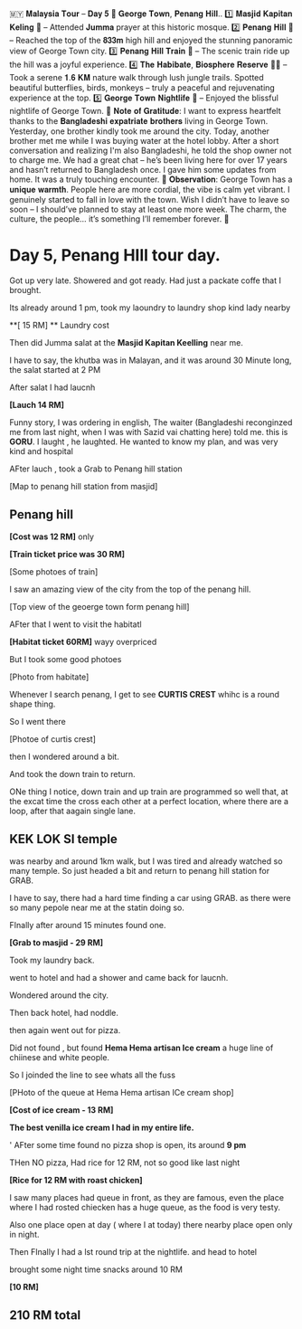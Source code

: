 🇲🇾 𝐌𝐚𝐥𝐚𝐲𝐬𝐢𝐚 𝐓𝐨𝐮𝐫 – 𝐃𝐚𝐲 𝟓
📌 𝐆𝐞𝐨𝐫𝐠𝐞 𝐓𝐨𝐰𝐧, 𝐏𝐞𝐧𝐚𝐧𝐠 𝐇𝐢𝐥𝐥..
1️⃣ 𝐌𝐚𝐬𝐣𝐢𝐝 𝐊𝐚𝐩𝐢𝐭𝐚𝐧 𝐊𝐞𝐥𝐢𝐧𝐠 🕌 – Attended 𝐉𝐮𝐦𝐦𝐚 prayer at this historic mosque.
2️⃣ 𝐏𝐞𝐧𝐚𝐧𝐠 𝐇𝐢𝐥𝐥 🌄 – Reached the top of the 𝟖𝟑𝟑𝐦 high hill and enjoyed the stunning panoramic view of George Town city.
3️⃣ 𝐏𝐞𝐧𝐚𝐧𝐠 𝐇𝐢𝐥𝐥 𝐓𝐫𝐚𝐢𝐧 🚞 – The scenic train ride up the hill was a joyful experience.
4️⃣ 𝐓𝐡𝐞 𝐇𝐚𝐛𝐢𝐛𝐚𝐭𝐞, 𝐁𝐢𝐨𝐬𝐩𝐡𝐞𝐫𝐞 𝐑𝐞𝐬𝐞𝐫𝐯𝐞 🌿🦋 – Took a serene 𝟏.𝟔 𝐊𝐌 nature walk through lush jungle trails. Spotted beautiful butterflies, birds, monkeys – truly a peaceful and rejuvenating experience at the top.
5️⃣ 𝐆𝐞𝐨𝐫𝐠𝐞 𝐓𝐨𝐰𝐧 𝐍𝐢𝐠𝐡𝐭𝐥𝐢𝐟𝐞 🌃 – Enjoyed the blissful nightlife of George Town.
🌟 𝐍𝐨𝐭𝐞 𝐨𝐟 𝐆𝐫𝐚𝐭𝐢𝐭𝐮𝐝𝐞:
I want to express heartfelt thanks to the 𝐁𝐚𝐧𝐠𝐥𝐚𝐝𝐞𝐬𝐡𝐢 𝐞𝐱𝐩𝐚𝐭𝐫𝐢𝐚𝐭𝐞 𝐛𝐫𝐨𝐭𝐡𝐞𝐫𝐬 living in George Town. Yesterday, one brother kindly took me around the city. Today, another brother met me while I was buying water at the hotel lobby. After a short conversation and realizing I'm also Bangladeshi, he told the shop owner not to charge me. We had a great chat – he’s been living here for over 17 years and hasn’t returned to Bangladesh once. I gave him some updates from home. It was a truly touching encounter.
💖 𝐎𝐛𝐬𝐞𝐫𝐯𝐚𝐭𝐢𝐨𝐧:
George Town has a 𝐮𝐧𝐢𝐪𝐮𝐞 𝐰𝐚𝐫𝐦𝐭𝐡. People here are more cordial, the vibe is calm yet vibrant. I genuinely started to fall in love with the town. Wish I didn’t have to leave so soon – I should’ve planned to stay at least one more week. The charm, the culture, the people… it’s something I’ll remember forever. 🌺



# Day 5, Penang HIll tour day.

Got up very late. Showered and got ready. 
Had just a packate coffe that I brought. 

Its already around 1 pm, took my laoundry to laundry shop kind lady nearby


**[ 15 RM] ** Laundry cost



Then did Jumma salat at the **Masjid Kapitan Keelling** near me.


I have to say, the khutba was in Malayan, and it was around 30 Minute long, the salat started at 2 PM



After salat I had laucnh 


**[Lauch 14 RM]**

Funny story, I was ordering in english, The waiter (Bangladeshi reconginzed me from last night, when I was with Sazid vai chatting here) told me. this is **GORU**. I laught , he laughted. He wanted to know my plan, and was very kind and hospital

AFter lauch , took a Grab to Penang hill station


[Map to penang hill station from masjid]



## Penang hill

**[Cost was 12 RM]** only

**[Train ticket price was 30 RM]**


[Some photoes of train]



I saw an amazing view of the city from the top of the penang hill. 

[Top view of the geoerge town form penang hill]



AFter that I went to visit the habitatl


**[Habitat ticket 60RM]** wayy overpriced



But I took some good photoes

[Photo from habitate]


Whenever I search penang, I get to see **CURTIS CREST** whihc is a round shape thing. 


So I went there


[Photoe of curtis crest]


then I wondered around a bit.


And took the down train to return. 


ONe thing I notice, down train and up train are programmed so well that, at the excat time the cross each other at a perfect location, where there are a loop, after that aagain single lane.





## KEK LOK SI temple


was nearby and around 1km walk, but I was tired and already watched so many temple. So just headed a bit and return to penang hill station for GRAB.



I have to say, there had a hard time finding a car using GRAB. as there were so many pepole near me at the statin doing so.


FInally after around 15 minutes found one.


**[Grab to masjid - 29 RM]**


Took my laundry back.


went to hotel and had a shower and came back for laucnh.

Wondered around the city.


Then back hotel, had noddle. 

then again went out for pizza.

Did not found , but found **Hema Hema artisan Ice cream** a huge line of chiinese and white people. 

So I joinded the line to see whats all the fuss

[PHoto of the queue at Hema Hema artisan ICe cream shop]

**[Cost of ice cream - 13 RM]**

**The best venilla ice cream I had in my entire life.**

'
AFter some time found no pizza shop is open, its around **9 pm**

THen NO pizza, Had rice for 12 RM, not so good like last night


**[Rice for 12 RM with roast chicken]**


I saw many places had queue in front, as they are famous, even the place where I had rosted chiecken has a huge queue, as the food is very testy.


Also one place open at day ( where I at today) there nearby place open only in night.




Then FInally I had a lst round trip at the nightlife. and head to hotel




brought some night time snacks around 10 RM

**[10 RM]**


## 210 RM total
